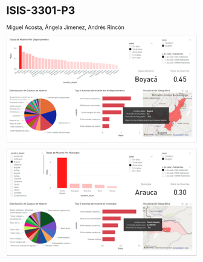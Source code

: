 # ISIS-3301-P3

Miguel Acosta, Ángela Jimenez, Andrés Rincón

![](data/Resultados1.png)

![](data/Resultados2.png)
